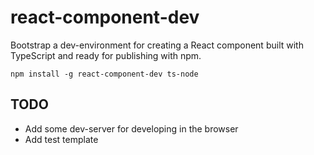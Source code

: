 # react-component-dev

Bootstrap a dev-environment for creating a React component built with TypeScript and ready for publishing with npm.

```
npm install -g react-component-dev ts-node
```

## TODO

- Add some dev-server for developing in the browser
- Add test template
